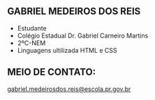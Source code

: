 ## GABRIEL MEDEIROS DOS REIS

- Estudante
- Colégio Estadual Dr. Gabriel Carneiro Martins
- 2ºC-NEM
- Linguagens ultilizada HTML e CSS 
## MEIO DE CONTATO:
gabriel.medeirosdos.reis@escola.pr.gov.br
